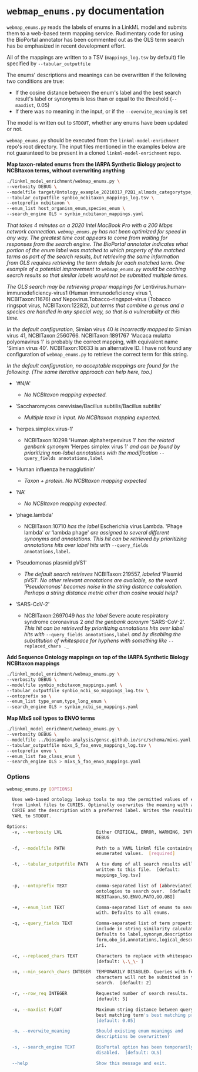 # `webmap_enums.py` documentation



`webmap_enums.py` reads the labels of enums in a LinkML model and submits them to a web-based term mapping service. Rudimentary code for using the BioPortal annotator has been commented out as the OLS term search has be emphasized in recent development effort.

 All of the mappings are written to a TSV (`mappings_log.tsv` by default) file specified by `--tabular_outputfile`

The enums' descriptions and meanings can be overwritten if the following two conditions are true:

- If the cosine distance between the enum's label and the best search result's label or synonyms is less than or equal to the threshold (`--maxdist`, 0.05)
- If there was no meaning in the input, or if the `--overwite_meaning` is set

The model is written out to `STDOUT`, whether any enums have been updated or not.

`webmap_enums.py` should be executed from the `linkml-model-enrichment` repo's root directory. The input files mentioned in the examples below are not guaranteed to be present in a cloned `linkml-model-enrichment` repo.

**Map taxon-related enums from the IARPA Synthetic Biology project to NCBItaxon terms, without overwriting anything**

```bash
./linkml_model_enrichment/webmap_enums.py \
--verbosity DEBUG \
--modelfile target/Ontology_example_20210317_P2B1_allmods_categorytype_different_scores_per_mod-1.yaml \
--tabular_outputfile synbio_ncbitaxon_mappings_log.tsv \
--ontoprefix ncbitaxon \
--enum_list host_organism_enum,species_enum \
--search_engine OLS > synbio_ncbitaxon_mappings.yaml
```

*That takes 4 minutes on a 2020 Intel MacBook Pro with a 200 Mbps network connection. `webmap_enums.py` has not been optimized for speed in any way. The greatest time cost appears to come from waiting for responses from the search engine. The BioPortal annotator indicates what portion of the enum label was matched to which property of the matched terms as part of the search results, but retrieving the same information from OLS requires retrieving the term details for each matched term. One example of a potential improvement to `webmap_enums.py` would be caching search results so that similar labels would not be submitted multiple times.* 

*The OLS search may be retrieving proper mappings for* Lentivirus.human-immunodeficiency-virus1 (Human immunodeficiency virus 1, NCBITaxon:11676) *and* Nepovirus.Tobacco-ringspot-virus (Tobacco ringspot virus, NCBITaxon:12282), *but terms that combine a genus and a species are handled in any special way, so that is a vulnerability at this time.*

*In the default configuration,* Simian virus 40 *is incorrectly mapped to* Simian virus 41, NCBITaxon:2560766. NCBITaxon:1891767 'Macaca mulatta polyomavirus 1' is probably the correct mapping, with equivalent name 'Simian virus 40'. NCBITaxon:10633 is an alternative ID. I have not found any configuration of `webmap_enums.py` to retrieve the correct term for this string.

*In the default configuration, no acceptable mappings are found for the following. (The same iterative approach can help here, too.)*

- '#N/A'

  - *No NCBItaxon mapping expected.*

- 'Saccharomyces cerevisiae/Bacillus subtilis/Bacillus subtilis'

  - *Multiple taxa in input. No NCBItaxon mapping expected.*

- 'herpes.simplex.virus-1'

  - NCBITaxon:10298 'Human alphaherpesvirus 1' *has the related genbank synonym* 'Herpes simplex virus 1' *and can be found  by prioritizing non-label annotations with the modification* `--query_fields annotations,label`

- 'Human influenza hemagglutinin'

  - *Taxon + protein. No NCBItaxon mapping expected*

- 'NA'

  - *No NCBItaxon mapping expected.*

- 'phage.lambda'

  - NCBITaxon:10710 *has the label* Escherichia virus Lambda. 'Phage lambda' *or* 'lambda phage' *are assigned to several different synonyms and annotations. This hit can be retrieved by prioritizing annotations hits over label hits with* `--query_fields annotations,label`.

- 'Pseudomonas plasmid pVS1'

  - *The default search retrieves* NCBITaxon:219557, *labeled* 'Plasmid pVS1'. *No other relevant annotations are available, so the word 'Pseudomonas' becomes noise in the string distance calculation. Perhaps a string distance metric other than cosine would help?*

- 'SARS-CoV-2'

  - NCBITaxon:2697049 *has the label* Severe acute respiratory syndrome coronavirus 2 *and the genbank acronym* 'SARS-CoV-2'. *This hit can be retrieved by prioritizing annotations hits over label hits with* `--query_fields annotations,label` *and by disabling the substitution of whitespace for hyphens with something like* `--replaced_chars ._` 

    

**Add Sequence Ontology mappings on top of the IARPA Synthetic Biology NCBItaxon mappings**

```bash
./linkml_model_enrichment/webmap_enums.py \
--verbosity DEBUG \
--modelfile synbio_ncbitaxon_mappings.yaml \
--tabular_outputfile synbio_ncbi_so_mappings_log.tsv \
--ontoprefix so \
--enum_list type_enum,type_long_enum \
--search_engine OLS > synbio_ncbi_so_mappings.yaml
```



**Map MIxS soil types to ENVO terms**

```bash
./linkml_model_enrichment/webmap_enums.py \
--verbosity DEBUG \
--modelfile ../biosample-analysis/gensc.github.io/src/schema/mixs.yaml \
--tabular_outputfile mixs_5_fao_envo_mappings_log.tsv \
--ontoprefix envo \
--enum_list fao_class_enum \
--search_engine OLS > mixs_5_fao_envo_mappings.yaml
```



### Options

```bash
webmap_enums.py [OPTIONS]

  Uses web-based ontology lookup tools to map the permitted values of enums
  from linkml files to CURIES. Optionally overwrites the meaning with a
  CURIE and the description with a preferred label. Writes the resulting
  YAML to STDOUT.

Options:
  -v, --verbosity LVL             Either CRITICAL, ERROR, WARNING, INFO or
                                  DEBUG

  -f, --modelfile PATH            Path to a YAML linkml file containing
                                  enumerated values.  [required]

  -t, --tabular_outputfile PATH   A tsv dump of all search results will be
                                  written to this file.  [default:
                                  mappings_log.tsv]

  -p, --ontoprefix TEXT           comma-separated list of (abbreviated)
                                  ontologies to search over.  [default:
                                  NCBITaxon,SO,ENVO,PATO,GO,OBI]

  -e, --enum_list TEXT            Comma-separated list of enums to search
                                  with. Defaults to all enums.

  -q, --query_fields TEXT         Comma-separated list of term properties to
                                  include in string similarity calculation.
                                  Defaults to label,synonym,description,short_
                                  form,obo_id,annotations,logical_description,
                                  iri.

  -c, --replaced_chars TEXT       Characters to replace with whitespace.
                                  [default: \.\_\- ]

  -n, --min_search_chars INTEGER  TEMPORARILY DISABLED. Queries with fewer
                                  characters will not be submitted in the
                                  search.  [default: 2]

  -r, --row_req INTEGER           Requested number of search results.
                                  [default: 5]

  -x, --maxdist FLOAT             Maximum string distance between query and
                                  best matching term's best matching property.
                                  [default: 0.05]

  -m, --overwite_meaning          Should existing enum meanings and
                                  descriptions be overwritten?

  -s, --search_engine TEXT        BioPortal option has been temporarily
                                  disabled.  [default: OLS]

  --help                          Show this message and exit.
```